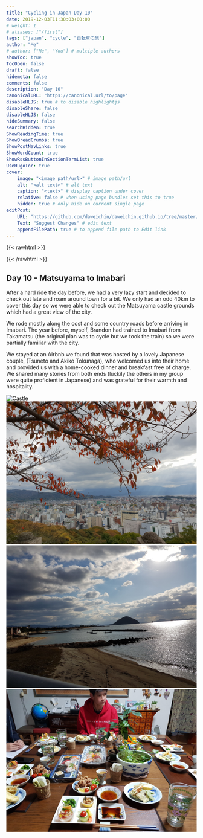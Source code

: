 ```yaml
---
title: "Cycling in Japan Day 10"
date: 2019-12-03T11:30:03+00:00
# weight: 1
# aliases: ["/first"]
tags: ["japan", "cycle", "自転車の旅"]
author: "Me"
# author: ["Me", "You"] # multiple authors
showToc: true
TocOpen: false
draft: false
hidemeta: false
comments: false
description: "Day 10"
canonicalURL: "https://canonical.url/to/page"
disableHLJS: true # to disable highlightjs
disableShare: false
disableHLJS: false
hideSummary: false
searchHidden: true
ShowReadingTime: true
ShowBreadCrumbs: true
ShowPostNavLinks: true
ShowWordCount: true
ShowRssButtonInSectionTermList: true
UseHugoToc: true
cover:
    image: "<image path/url>" # image path/url
    alt: "<alt text>" # alt text
    caption: "<text>" # display caption under cover
    relative: false # when using page bundles set this to true
    hidden: true # only hide on current single page
editPost:
    URL: "https://github.com/daweichin/daweichin.github.io/tree/master/content"
    Text: "Suggest Changes" # edit text
    appendFilePath: true # to append file path to Edit link
---
```


{{< rawhtml >}}
<div class="strava-embed-placeholder" data-embed-type="activity" data-embed-id="2907706921" data-style="standard"></div><script src="https://strava-embeds.com/embed.js"></script>
{{< /rawhtml >}}

## Day 10 - Matsuyama to Imabari

After a hard ride the day before, we had a very lazy start and decided to check out late and roam around town for a bit. We only had an odd 40km to cover this day so we were able to check out the Matsuyama castle grounds which had a great view of the city.

We rode mostly along the cost and some country roads before arriving in Imabari. The year before, myself, Brandon had trained to Imabari from Takamatsu (the original plan was to cycle but we took the train) so we were partially familiar with the city.

We stayed at an Airbnb we found that was hosted by a lovely Japanese couple, (Tsuneto and Akiko Tokunaga), who welcomed us into their home and provided us with a home-cooked dinner and breakfast free of charge. We shared many stories from both ends (luckily the others in my group were quite proficient in Japanese) and was grateful for their warmth and hospitality.

![Castle](/japan-2019-img/day10/1.jpg)
![View](/japan-2019-img/day10/2.jpg)
![Beach](/japan-2019-img/day10/3.jpg)
![Accomodation](/japan-2019-img/day10/4.jpg)
